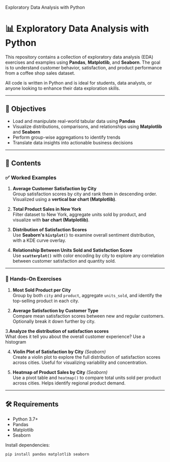 Exploratory Data Analysis with Python
# 📊 Exploratory Data Analysis with Python

This repository contains a collection of exploratory data analysis (EDA) exercises and examples using **Pandas**, **Matplotlib**, and **Seaborn**. The goal is to understand customer behavior, satisfaction, and product performance from a coffee shop sales dataset.

All code is written in Python and is ideal for students, data analysts, or anyone looking to enhance their data exploration skills.

---

## 🧠 Objectives

- Load and manipulate real-world tabular data using **Pandas**
- Visualize distributions, comparisons, and relationships using **Matplotlib** and **Seaborn**
- Perform group-wise aggregations to identify trends
- Translate data insights into actionable business decisions

---

## 📂 Contents

### ✅ Worked Examples

1. **Average Customer Satisfaction by City**  
   Group satisfaction scores by city and rank them in descending order. Visualized using a **vertical bar chart (Matplotlib)**.

2. **Total Product Sales in New York**  
   Filter dataset to New York, aggregate units sold by product, and visualize with **bar chart (Matplotlib)**.

3. **Distribution of Satisfaction Scores**  
   Use **Seaborn's `histplot()`** to examine overall sentiment distribution, with a KDE curve overlay.

4. **Relationship Between Units Sold and Satisfaction Score**  
   Use **`scatterplot()`** with color encoding by city to explore any correlation between customer satisfaction and quantity sold.

---

### 🧪 Hands-On Exercises

1. **Most Sold Product per City**  
   Group by both `city` and `product`, aggregate `units_sold`, and identify the top-selling product in each city.

2. **Average Satisfaction by Customer Type**  
   Compare mean satisfaction scores between new and regular customers. Optionally break it down further by city.
   
3.**Analyze the distribution of satisfaction scores**  
What does it tell you about the overall customer experience? Use a histogram

  
4. **Violin Plot of Satisfaction by City** *(Seaborn)*  
   Create a violin plot to explore the full distribution of satisfaction scores across cities. Useful for visualizing variability and concentration.

5. **Heatmap of Product Sales by City** *(Seaborn)*  
   Use a pivot table and `heatmap()` to compare total units sold per product across cities. Helps identify regional product demand.

---

## 🛠 Requirements

- Python 3.7+
- Pandas
- Matplotlib
- Seaborn

Install dependencies:

```bash
pip install pandas matplotlib seaborn
